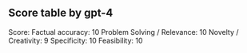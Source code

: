 ## Score table by gpt-4
Score: 
Factual accuracy: 10
Problem Solving / Relevance: 10
Novelty / Creativity: 9
Specificity: 10
Feasibility: 10
